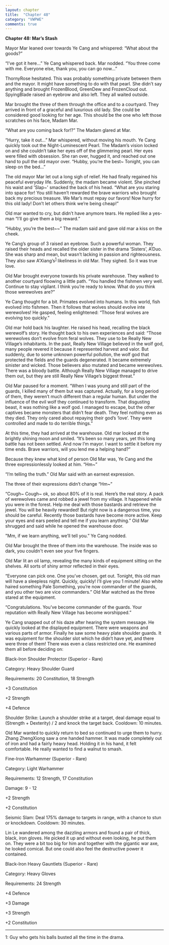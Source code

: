 ```yaml
---
layout: chapter
title:  "Chapter 48"
category: "VWPWE"
comments: true
---
```


**Chapter 48: Mar’s Stash**
 
Mayor Mar leaned over towards Ye Cang and whispered: “What about the goods?”
 
“I’ve got it here...” Ye Cang whispered back. Mar nodded. “You three come with me. Everyone else, thank you, you can go now...”
 
ThornyRose hesitated. This was probably something private between them and the mayor. It might have something to do with that pearl. She didn’t say anything and brought FrozenBlood, GreenDew and FrozenCloud out. SpyingBlade raised an eyebrow and also left. They all waited outside.
 
Mar brought the three of them through the office and to a courtyard. They arrived in front of a graceful and luxurious old lady. She could be considered good looking for her age. This should be the one who left those scratches on his face, Madam Mar.
 
“What are you coming back for!?” The Madam glared at Mar.
 
“Hurry, take it out...” Mar whispered, without moving his mouth. Ye Cang quickly took out the Night-Luminescent Pearl. The Madam’s vision locked on and she couldn’t take her eyes off of the glimmering pearl. Her eyes were filled with obsession. She ran over, hugged it, and reached out one hand to pull the old mayor over. “Hubby, you’re the best~ Tonight, you can sleep on the bed...”
 
The old mayor Mar let out a long sigh of relief. He had finally regained his peaceful everyday life. Suddenly, the madam became violent. She pinched his waist and 'Slap~' smacked the back of his head. “What are you staring into space for! You still haven’t rewarded the brave warriors who brought back my precious treasure. We Mar’s must repay our favors! Now hurry for this old lady! Don’t let others think we’re being cheap!”
 
Old mar wanted to cry, but didn’t have anymore tears. He replied like a yes-man “I’ll go give them a big reward.”
 
“Hubby, you’re the best~~” The madam said and gave old mar a kiss on the cheek.
 
Ye Cang’s group of 3 raised an eyebrow. Such a powerful woman. They raised their heads and recalled the older sister in the drama ‘Sisters’, A’Duo. She was sharp and mean, but wasn’t lacking in passion and righteousness. They also saw A’Xiang’s<sup>[1](#footnote1)</sup> likeliness in old Mar. They sighed. So it was true love.
 
Old Mar brought everyone towards his private warehouse. They walked to another courtyard floowing a little path. “You handled the fishmen very well. Continue to stay vigilant. I think you’re ready to know. What do you think those werewolves are?”
 
Ye Cang thought for a bit. Primates evolved into humans. In this world, fish evolved into fishmen. Then it follows that wolves should evolve inte werewolves! He gasped, feeling enlightened: “Those feral wolves are evolving too quickly.”
 
Old mar hold back his laughter. He raised his head, recalling the black werewolf’s story. He thought back to his own experiences and said: “Those werewolves don’t evolve from feral wolves. They use to be Really New Village’s inhabitants. In the past, Really New Village believed in the wolf god, many people revered it because it represented harvest and valor. But suddenly, due to some unknown powerful pollution, the wolf god that protected the fields and the guards degenerated. It became extremely sinister and wicked. Those believers also mutated and became werewolves. There was a bloody battle. Although Really New Village managed to drive them out, but they are still Really New Village’s biggest threat.”
 
Old Mar paused for a moment. “When I was young and still part of the guards, I killed many of them but was captured. Actually, for a long period of them, they weren’t much different than a regular human. But under the influence of the evil wolf they continued to transform. That disgusting beast, it was nothing like a wolf god. I managed to escape, but the other captives became monsters that didn’t fear death. They feel nothing even as they died. They only cared about repaying their god’s ‘love’. They were controlled and made to do terrible things.”
 
At this time, they had arrived at the warehouse. Old mar looked at the brightly shining moon and smiled. “It’s been so many years, yet this long battle has not been settled. And now I’m mayor. I want to settle it before my time ends. Brave warriors, will you lend me a helping hand?” 
 
Because they knew what kind of person Old Mar was, Ye Cang and the three expressionlessly looked at him. “Hm~”
 
“I’m telling the truth.” Old Mar said with an earnest expression.
 
The three of their expressions didn’t change “Hm~”
 
“Cough~ Cough~ ok, so about 80% of it is real. Here’s the real story. A pack of werewolves came and robbed a jewel from my village. It happened while you were in the forest. Help me deal with those bastards and retrieve the jewel. You will be heavily rewarded! But right now is a dangerous time, you should be careful. Recently those bastards have become more active. Keep your eyes and ears peeled and tell me if you learn anything.” Old Mar shrugged and said while he opened the warehouse door.
 
"Mm, if we learn anything, we’ll tell you.” Ye Cang nodded.
 
Old Mar brought the three of them into the warehouse. The inside was so dark, you couldn't even see your five fingers.
 
Old Mar lit an oil lamp, revealing the many kinds of equipment sitting on the shelves. All sorts of shiny armor reflected in their eyes.
 
“Everyone can pick one. One you’ve chosen, get out. Tonight, this old man will have a sleepless night. Quickly, quickly! I’ll give you 1 minute! Also white haired something Pale Something, you’re now commander of the guards, and you other two are vice commanders.” Old Mar watched as the three stared at the equipment. 
 
“Congratulations. You’ve become commander of the guards. Your reputation with Really New Village has become worshipped.”
 
Ye Cang snapped out of his daze after hearing the system message. He quickly looked at the displayed equipment. There were weapons and various parts of armor. Finally he saw some heavy plate shoulder guards. It was equipment for the shoulder slot which he didn’t have yet, and there were three of them! There was even a class restricted one. He examined them all before deciding on:
 
Black-Iron Shoulder Protector (Superior - Rare)
 
Category: Heavy Shoulder Guard
 
Requirements: 20 Constitution, 18 Strength
 
+3 Constitution
 
+2 Strength
 
+4 Defence
 
Shoulder Strike: Launch a shoulder strike at a target, deal damage equal to (Strength + Dexterity) / 2 and knock the target back. Cooldown: 10 minutes.
 
Old Mar wanted to quickly return to bed so continued to urge them to hurry. Zhang ZhengXiong saw a one handed hammer. It was made completely out of iron and had a fairly heavy head. Holding it in his hand, it felt comfortable. He really wanted to find a walnut to smash.
 
Fine-Iron Warhammer (Superior - Rare)
 
Category: Light Warhammer
 
Requirements: 12 Strength, 17 Constitution
 
Damage: 9 - 12
 
+2 Strength
 
+2 Constitution
 
Seismic Slam: Deal 175% damage to targets in range, with a chance to stun or knockdown. Cooldown: 30 minutes.
 
Lin Le wandered among the dazzling armors and found a pair of thick, black, iron gloves. He picked it up and without even looking, he put them on. They were a bit too big for him and together with the gigantic war axe, he looked comical. But one could also feel the destructive power it contained.
 
Black-Iron Heavy Gauntlets (Superior - Rare)
 
Category: Heavy Gloves
 
Requirements: 24 Strength
 
+4 Defence
 
+3 Damage
 
+3 Strength
 
+2 Constitution
 
---

<a name="footnote1">1</a>: Guy who gets his balls busted all the time in the drama.